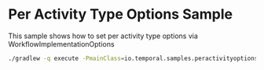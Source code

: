 # Per Activity Type Options Sample

This sample shows how to set per activity type options via
WorkflowImplementationOptions

```bash
./gradlew -q execute -PmainClass=io.temporal.samples.peractivityoptions.Starter
```
